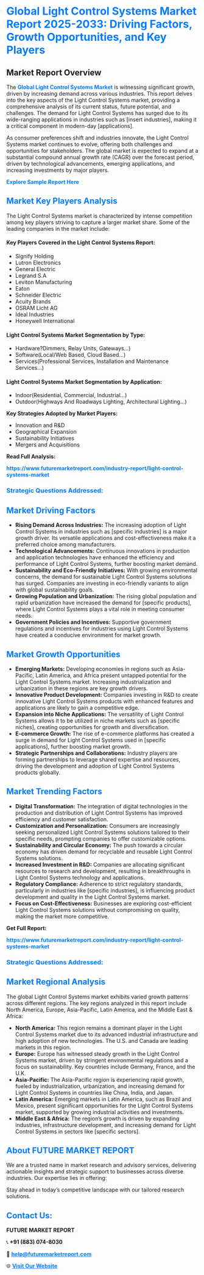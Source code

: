 <h1 style="color: #007BFF;">Global Light Control Systems Market Report 2025-2033: Driving Factors, Growth Opportunities, and Key Players</h1>

<section id="overview">
<h2>Market Report Overview</h2>
<p>The <a href="https://www.futuremarketreport.com/industry-report/light-control-systems-market" style="color: #007BFF; text-decoration: none;"><strong>Global Light Control Systems Market</strong></a> is witnessing significant growth, driven by increasing demand across various industries. This report delves into the key aspects of the Light Control Systems market, providing a comprehensive analysis of its current status, future potential, and challenges. The demand for Light Control Systems has surged due to its wide-ranging applications in industries such as [insert industries], making it a critical component in modern-day [applications].</p>
<p>As consumer preferences shift and industries innovate, the Light Control Systems market continues to evolve, offering both challenges and opportunities for stakeholders. The global market is expected to expand at a substantial compound annual growth rate (CAGR) over the forecast period, driven by technological advancements, emerging applications, and increasing investments by major players.</p>
</section>

<section id="overview">
<p><a href="https://www.futuremarketreport.com/request-sample/reportId=76788" style="color: #007BFF; text-decoration: none;"><strong>Explore Sample Report Here</strong></a></p>
</section>

<section id="key-players">
<h2 style="color: #007BFF;">Market Key Players Analysis</h2>
<p>The Light Control Systems market is characterized by intense competition among key players striving to capture a larger market share. Some of the leading companies in the market include:</p>
<h4>Key Players Covered in the Light Control Systems Report:</h4>
<ul><li>Signify Holding</li><li>Lutron Electronics</li><li>General Electric</li><li>Legrand S.A</li><li>Leviton Manufacturing</li><li>Eaton</li><li>Schneider Electric</li><li>Acuity Brands</li><li>OSRAM Licht AG</li><li>Ideal Industries</li><li>Honeywell International</li></ul>
<h4>Light Control Systems Market Segmentation by Type:</h4>
<ul><li>Hardware?Dimmers, Relay Units, Gateways...)</li><li>Software(Local/Web Based, Cloud Based...)</li><li>Services(Professional Services, Installation and Maintenance Services...)</li></ul>

<h4>Light Control Systems Market Segmentation by Application:</h4>
<ul><li>Indoor(Residential, Commercial, Industrial...)</li><li>Outdoor(Highways And Roadways Lighting, Architectural Lighting...)</li></ul>
<p><strong>Key Strategies Adopted by Market Players:</strong></p>
<ul>
<li>Innovation and R&D</li>
<li>Geographical Expansion</li>
<li>Sustainability Initiatives</li>
<li>Mergers and Acquisitions</li>
</ul>
</section>

<section>
<p><strong>Read Full Analysis: </strong></p><a href="https://www.futuremarketreport.com/industry-report/light-control-systems-market" style="color: #007BFF; text-decoration: none;"><strong>https://www.futuremarketreport.com/industry-report/light-control-systems-market</strong></a>
<h3 style="color: #007BFF;">Strategic Questions Addressed:</h3>
</section>

<section id="driving-factors">
<h2 style="color: #007BFF;">Market Driving Factors</h2>
<ul>
<li><strong>Rising Demand Across Industries:</strong> The increasing adoption of Light Control Systems in industries such as [specific industries] is a major growth driver. Its versatile applications and cost-effectiveness make it a preferred choice among manufacturers.</li>
<li><strong>Technological Advancements:</strong> Continuous innovations in production and application technologies have enhanced the efficiency and performance of Light Control Systems, further boosting market demand.</li>
<li><strong>Sustainability and Eco-Friendly Initiatives:</strong> With growing environmental concerns, the demand for sustainable Light Control Systems solutions has surged. Companies are investing in eco-friendly variants to align with global sustainability goals.</li>
<li><strong>Growing Population and Urbanization:</strong> The rising global population and rapid urbanization have increased the demand for [specific products], where Light Control Systems plays a vital role in meeting consumer needs.</li>
<li><strong>Government Policies and Incentives:</strong> Supportive government regulations and incentives for industries using Light Control Systems have created a conducive environment for market growth.</li>
</ul>
</section>

<section id="growth-opportunities">
<h2 style="color: #007BFF;">Market Growth Opportunities</h2>
<ul>
<li><strong>Emerging Markets:</strong> Developing economies in regions such as Asia-Pacific, Latin America, and Africa present untapped potential for the Light Control Systems market. Increasing industrialization and urbanization in these regions are key growth drivers.</li>
<li><strong>Innovative Product Development:</strong> Companies investing in R&D to create innovative Light Control Systems products with enhanced features and applications are likely to gain a competitive edge.</li>
<li><strong>Expansion into Niche Applications:</strong> The versatility of Light Control Systems allows it to be utilized in niche markets such as [specific niches], creating opportunities for growth and diversification.</li>
<li><strong>E-commerce Growth:</strong> The rise of e-commerce platforms has created a surge in demand for Light Control Systems used in [specific applications], further boosting market growth.</li>
<li><strong>Strategic Partnerships and Collaborations:</strong> Industry players are forming partnerships to leverage shared expertise and resources, driving the development and adoption of Light Control Systems products globally.</li>
</ul>
</section>

<section id="trending-factors">
<h2 style="color: #007BFF;">Market Trending Factors</h2>
<ul>
<li><strong>Digital Transformation:</strong> The integration of digital technologies in the production and distribution of Light Control Systems has improved efficiency and customer satisfaction.</li>
<li><strong>Customization and Personalization:</strong> Consumers are increasingly seeking personalized Light Control Systems solutions tailored to their specific needs, prompting companies to offer customizable options.</li>
<li><strong>Sustainability and Circular Economy:</strong> The push towards a circular economy has driven demand for recyclable and reusable Light Control Systems solutions.</li>
<li><strong>Increased Investment in R&D:</strong> Companies are allocating significant resources to research and development, resulting in breakthroughs in Light Control Systems technology and applications.</li>
<li><strong>Regulatory Compliance:</strong> Adherence to strict regulatory standards, particularly in industries like [specific industries], is influencing product development and quality in the Light Control Systems market.</li>
<li><strong>Focus on Cost-Effectiveness:</strong> Businesses are exploring cost-efficient Light Control Systems solutions without compromising on quality, making the market more competitive.</li>
</ul>
</section>

<section>
<p><strong>Get Full Report: </strong></p><a href="https://www.futuremarketreport.com/industry-report/light-control-systems-market" style="color: #007BFF; text-decoration: none;"><strong>https://www.futuremarketreport.com/industry-report/light-control-systems-market</strong></a>
<h3 style="color: #007BFF;">Strategic Questions Addressed:</h3>
</section>


<section id="regional-analysis">
<h2 style="color: #007BFF;">Market Regional Analysis</h2>
<p>The global Light Control Systems market exhibits varied growth patterns across different regions. The key regions analyzed in this report include North America, Europe, Asia-Pacific, Latin America, and the Middle East & Africa:</p>
<ul>
<li><strong>North America:</strong> This region remains a dominant player in the Light Control Systems market due to its advanced industrial infrastructure and high adoption of new technologies. The U.S. and Canada are leading markets in this region.</li>
<li><strong>Europe:</strong> Europe has witnessed steady growth in the Light Control Systems market, driven by stringent environmental regulations and a focus on sustainability. Key countries include Germany, France, and the U.K.</li>
<li><strong>Asia-Pacific:</strong> The Asia-Pacific region is experiencing rapid growth, fueled by industrialization, urbanization, and increasing demand for Light Control Systems in countries like China, India, and Japan.</li>
<li><strong>Latin America:</strong> Emerging markets in Latin America, such as Brazil and Mexico, present significant opportunities for the Light Control Systems market, supported by growing industrial activities and investments.</li>
<li><strong>Middle East & Africa:</strong> The region’s growth is driven by expanding industries, infrastructure development, and increasing demand for Light Control Systems in sectors like [specific sectors].</li>
</ul>
</section>

<footer>
<h2 style="color: #007BFF;">About FUTURE MARKET REPORT</h2>
<p>We are a trusted name in market research and advisory services, delivering actionable insights and strategic support to businesses across diverse industries. Our expertise lies in offering:</p>

<p>Stay ahead in today’s competitive landscape with our tailored research solutions.</p>

<h2 style="color: #007BFF;">Contact Us:</h2>
<p><strong>FUTURE MARKET REPORT</strong></p>
<p>📞 <strong>+91 (883) 074-8030</strong></p>
<p>📧 <strong><a href="mailto:help@futuremarketreport.com" style="color: #007BFF;">help@futuremarketreport.com</a></strong></p>
<p>🌐 <strong><a href="https://www.futuremarketreport.com/" style="color: #007BFF;">Visit Our Website</a></strong></p>
</footer>